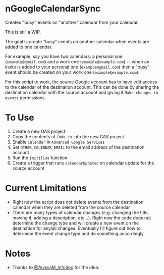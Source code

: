 # nGoogleCalendarSync
Creates "busy" events on "another" calendar from your calendar. 

This is still a WIP.

The goal is create "busy" events on another calendar when events are added to one calendar.

For example, say you have two calendars: a personal one (`example@gmail.com`) and a work one (`example@example.com`) -- when an invite is added to your personal one (`example@gmail.com`) then a "busy" event should be created on your work one (`example@example.com`).

For this script to work, the source Google account has to have edit access to the calendar of the destination account. This can be done by sharing the destination calendar with the source account and giving it `Make changes to events` permissions.

# To Use

1. Create a new GAS project
2. Copy the contents of `Code.js` into the new GAS project
3. Enable `Calendar` in `Advanced Google Services` 
4. Set `OTHER_CALENDAR_EMAIL` to the email address of the destination account
5. Run the `initilize` function
6. Create a trigger that runs `calendarUpdated` on calendar update for the source account

# Current Limitations

- Right now the script does not delete events from the destination calendar when they are deleted from the source calendar
- There are many types of calendar changes (e.g. changing the title, moving it, adding a description, etc...). Right now the code does not determine the change type and will create a new event on the destination for any/all changes. Eventually I'll figure out how to determine the event change type and do something accordingly.

# Notes

- Thanks to [@AlyssaM_InfoSec](https://twitter.com/AlyssaM_InfoSec) for the idea.
